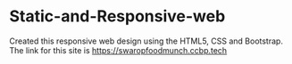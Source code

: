 # Static-and-Responsive-web

Created this responsive web design using the HTML5, CSS and Bootstrap.
The link for this site is https://swaropfoodmunch.ccbp.tech

